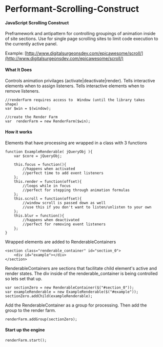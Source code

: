 Performant-Scrolling-Construct
==============================


#### JavaScript Scrolling Construct ####
Preframework and antipattern for controlling groupings of animation inside of site sections. Use for single page scrolling sites to limit code execution to the currently active panel.

Example: [http://www.digitalsurgeonsdev.com/epicawesome/scroll/](http://www.digitalsurgeonsdev.com/epicawesome/scroll/)

#### What It Does ####
Controls animation privilages (activate|deactivate|render).
Tells interactive elements when to assign listeners.
Tells interactive elements when to remove listeners.

	
	//renderFarm requires access to  Window (until the library takes shape)
	var $win = $(window);
	
	//create the Render Farm
	var  renderFarm = new RenderFarm($win);




#### How it works ####
Elements that have processing are wrapped in a class with 3 functions

	function ExampleRenderable( jQueryObj ){
	    var $core = jQueryObj;
	    
	    this.focus = function(){
	        //happens when activated
	        //perfect time to add event listeners
	    };
	    this.render = function(offset){
	        //loops while in focus
	        //perfect for stepping through animation formulas
	    };
	    this.scroll = function(offset){
	        //window scroll is passed down as well
	        //use this if you don't want to listen/unlisten to your own
	    };
	    this.blur = function(){
	        //happens when deactivated
	        //perfect for removing event listeners
	    };
	}

Wrapped elements are added to RenderableContainers


	<section class="renderable_container" id="section_0">
	    <div id="example"></div>
	</section>

RenderableContainers are sections that facilitate child element's active and render states.
The div inside of the renderable_container is being controlled so lets set that up.

	var sectionZero = new RenderableContainer($("#section_0"));
	var exampleRenderable = new ExampleRenderable($("#example"));
	sectionZero.addChild(exampleRenderable);


Add the RenderableContainer as a group for processing. Then add the group to the render farm.


	renderFarm.addGroup(sectionZero);


#### Start up the engine ####

	renderFarm.start();



